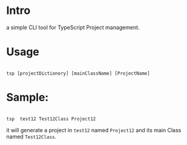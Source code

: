 # Intro

a simple CLI tool for TypeScript Project management.


# Usage

```

tsp [projectDictionory] [mainClassName] [ProjectName]

```

# Sample:

```

tsp  test12 Test12Class Project12

```

it will generate a project in `test12` named `Project12` and  its main Class named `Test12Class`.

